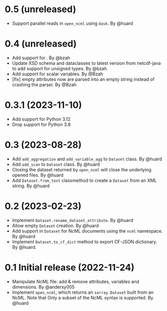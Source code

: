 0.5 (unreleased)
================
- Support parallel reads in `open_ncml` using `dask`. By @huard


0.4 (unreleased)
================

- Add support for <EnumTypeDef>. By @bzah
- Update XSD schema and dataclasses to latest version from netcdf-java to add support
  for unsigned types. By @bzah
- Add support for scalar variables. By @Bzah
- [fix] empty attributes now are parsed into an empty string instead of crashing the parser.  By @Bzah


0.3.1 (2023-11-10)
==================

- Add support for Python 3.12
- Drop support for Python 3.8


0.3 (2023-08-28)
================

- Add `add_aggregation` and `add_variable_agg` to `Dataset` class. By @huard
- Add `add_scan` to `Dataset` class. By @huard
- Closing the dataset returned by `open_ncml` will close the underlying opened files. By @huard
- Add `Dataset.from_text` classmethod  to create a `Dataset` from an XML string. By @huard


0.2 (2023-02-23)
================

- Implement `Dataset.rename_dataset_attribute`. By @huard
- Allow empty `Dataset` creation. By @huard
- Add support in `Dataset` for NcML documents using the `ncml` namespace. By @huard
- Implement `Dataset.to_cf_dict` method to export CF-JSON dictionary. By @huard.


0.1 Initial release (2022-11-24)
================================

 - Manipulate NcML file: add & remove attributes, variables and dimensions. By @andersy005
 - Implement `open_ncml`, which returns an `xarray.Dataset` built from an NcML. Note that
   Only a subset of the NcML syntax is supported. By @huard

